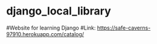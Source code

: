 # django_local_library
#Website for learning Django
#Link:
https://safe-caverns-97910.herokuapp.com/catalog/
